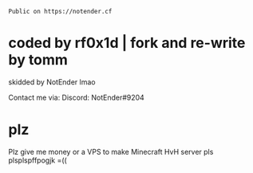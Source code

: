 ```
Public on https://notender.cf
```

# coded by rf0x1d | fork and re-write by tomm
skidded by NotEnder lmao

Contact me via:
Discord: NotEnder#9204

# plz
Plz give me money or a VPS to make Minecraft HvH server pls plsplspffpogjk =((
